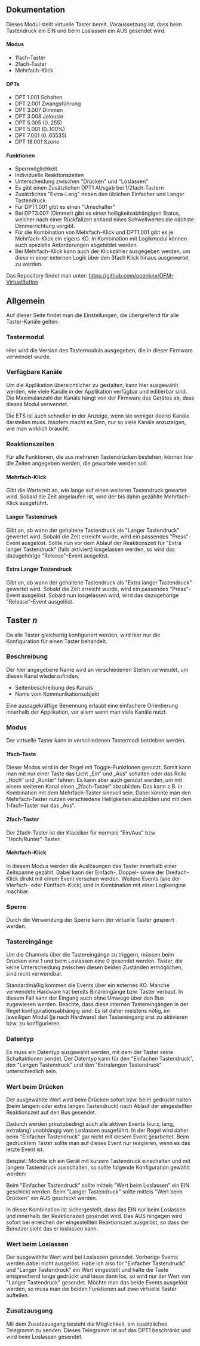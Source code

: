 <!-- DOC -->
## **Dokumentation**

<!-- DOCCONTENT
Eine vollständige Applikationsbeschreibung ist unter folgendem Link verfügbar: https://github.com/openknx/OFM-VirtualButton/blob/v1/doc/Applikationsbeschreibung-Taster.md
DOCCONTENT -->

Dieses Modul stellt virtuelle Taster bereit. Voraussetzung ist, dass beim Tastendruck ein EIN und beim Loslassen ein AUS gesendet wird.

#### **Modus**
- 1fach-Taster
- 2fach-Taster
- Mehrfach-Klick

#### **DPTs**
- DPT 1.001 Schalten
- DPT 2.001 Zwangsführung
- DPT 3.007 Dimmen
- DPT 3.008 Jalousie
- DPT 5.005 (0..255)
- DPT 5.001 (0..100%)
- DPT 7.001 (0..65535)
- DPT 18.001 Szene

#### **Funktionen**
- Sperrmöglichkeit
- Individuelle Reaktionszeiten
- Unterscheidung zwischen "Drücken" und "Loslassen"
- Es gibt einen Zusätzlichen DPT1 AUsgab bei 1/2fach-Tastern
- Zusätzliches "Extra-Lang" neben den üblichen Einfacher und Langer Tastendruck.
- Für DPT1.001 gibt es einen "Umschalter"
- Bei DPT3.007 (Dimmer) gibt es einen helligkeitsabhängigen Status, welcher nach einer Rückfallzeit anhand eines Schwellwertes die nächste Dimmerrichtung vorgibt.
- Für die Kombination von Mehrfach-Klick und DPT1.001 gibt es je Mehrfach-Klick ein eigens KO. In Kombination mit Logikmodul können auch spezielle Anforderungen abgebildet werden.
- Bei Mehrfach-Klick kann auch der Klickzähler ausgegeben werden, um diese in einer externen Logik über den 3fach Klick hinaus ausgewertet zu werden.

Das Repository findet man unter: https://github.com/openknx/OFM-VirtualButton

## **Allgemein**

Auf dieser Seite findet man die Einstellungen, die übergreifend für alle Taster-Kanäle gelten.

### **Tastermodul**

Hier wird die Version des Tastermoduls ausgegeben, die in dieser Firmware verwendet wurde.

### **Verfügbare Kanäle**

Um die Applikation übersichtlicher zu gestalten, kann hier ausgewählt werden, wie viele Kanäle in der Applikation verfügbar und editierbar sind. Die Maximalanzahl der Kanäle hängt von der Firmware des Gerätes ab, dass dieses Modul verwendet.

Die ETS ist auch schneller in der Anzeige, wenn sie weniger (leere) Kanäle darstellen muss. Insofern macht es Sinn, nur so viele Kanäle anzuzeigen, wie man wirklich braucht.

### **Reaktionszeiten**

Für alle Funktionen, die aus mehreren Tastendrücken bestehen, können hier die Zeiten angegeben werden, die gewartete werden soll.

#### **Mehrfach-Klick**

Gibt die Wartezeit an, wie lange auf einen weiteren Tastendruck gewartet wird. Sobald die Zeit abgelaufen ist, wird der bis dahin gezählte Mehrfach-Klick ausgeführt.

#### **Langer Tastendruck**

Gibt an, ab wann der gehaltene Tastendruck als "Langer Tastendruck" gewertet wird. Sobald die Zeit erreicht wurde, wird ein passendes "Press"-Event ausgelöst. Sollte nun vor dem Ablauf der Reaktionszeit für "Extra langer Tastendruck" (falls aktiviert) losgelassen werden, so wird das dazugehörige "Release"-Event ausgelöst.

#### **Extra Langer Tastendruck**

Gibt an, ab wann der gehaltene Tastendruck als "Extra langer Tastendruck" gewertet wird. Sobald die Zeit erreicht wurde, wird ein passendes "Press"-Event ausgelöst. Sobald nun losgelassen wird, wird das dazugehörige "Release"-Event ausgelöst.

## **Taster *n***

Da alle Taster gleichartig konfiguriert werden, wird hier nur die Konfiguration für einen Taster behandelt.

### **Beschreibung**

Der hier angegebene Name wird an verschiedenen Stellen verwendet, um diesen Kanal wiederzufinden.

* Seitenbeschreibung des Kanals
* Name vom Kommunikationsobjekt

Eine aussagekräftige Benennung erlaubt eine einfachere Orientierung innerhalb der Applikation, vor allem wenn man viele Kanäle nutzt.

### **Modus**

Der virtuelle Taster kann in verschiedenen Tastermodi betrieben werden.

#### **1fach-Taste** 

Dieser Modus wird in der Regel mit Toggle-Funktionen genutzt. Somit kann man mit nur einer Taste das Licht „Ein“ und „Aus“ schalten oder das Rollo „Hoch“ und „Runter“ fahren. Es kann aber auch genutzt werden, um mit einem weiteren Kanal einen „2fach-Taster“ abzubilden. Das kann z.B. in Kombination mit dem Mehrfach-Taster sinnvoll sein. Dabei könnte man den Mehrfach-Taster nutzen verschiedene Helligkeiten abzubilden und mit dem 1-fach-Taster nur das „Aus“.

#### **2fach-Taster** 

Der 2fach-Taster ist der Klassiker für normale "Ein/Aus" bzw "Hoch/Runter"-Taster.

#### **Mehrfach-Klick** 

In diesem Modus werden die Auslösungen des Taster innerhalb einer Zeitspanne gezählt. Dabei kann der Einfach-, Doppel- sowie der Dreifach-Klick direkt mit einem Event versehen werden. Weitere Events (wie der Vierfach- oder Fünffach-Klick) sind in Kombination mit einer Logikengine machbar.

### **Sperre**

Durch die Verwendung der Sperre kann der virtuelle Taster gesperrt werden.

### **Tastereingänge**

Um die Channels über die Tastereingänge zu triggern, müssen beim Drücken eine 1 und beim Loslassen eine 0 gesendet werden. Taster, die keine Unterscheidung zwischen diesen beiden Zuständen ermöglichen, sind nicht verwendbar.

Standardmäßig kommen die Events über ein externes KO. Manche verwendete Hardware hat bereits Binäreingänge bzw. Taster verbaut. In diesem Fall kann der Eingang auch ohne Umwege über den Bus zugewiesen werden. Beachte, dass diese internen Tastereingängen in der Regel konfigurationsabhängig sind. Es ist daher meistens nötig, im jeweiligen Modul (je nach Hardware) den Tastereingang erst zu aktivieren bzw. zu konfigurieren.

### **Datentyp**

Es muss ein Datentyp ausgewählt werden, mit dem der Taster seine Schaltaktionen sendet. Der Datentyp kann für den "Einfachen Tastendruck", den "Langen Tastendruck" und den "Extralangen Tastendruck" unterschiedlich sein.

### **Wert beim Drücken**

Der ausgewählte Wert wird beim Drücken sofort bzw. beim gedrückt halten (beim langem oder extra langen Tastendruck) nach Ablauf der eingestellten Reaktionszeit auf den Bus gesendet.

Dadurch werden prinzipbedingt auch alle aktiven Events (kurz, lang, extralang) unabhängig vom Loslassen ausgeführt. In der Regel wird daher beim "Einfacher Tastendruck" gar nicht mit diesem Event gearbeitet. Beim gedrücktem Taster sollte man auf dieses Event nur reagieren, wenn es das letzte Event ist.

Beispiel:
Möchte ich ein Gerät mit kurzem Tastendruck einschalten und mit langem Tastendruck ausschalten, so sollte folgende Konfiguration gewählt werden:

Beim "Einfacher Tastendruck" sollte mittels "Wert beim Loslassen" ein EIN geschickt werden.
Beim "Langer Tastendruck" sollte mittels "Wert beim Drücken" ein AUS geschickt werden.

In dieser Kombination ist sichergestellt, dass das EIN nur beim Loslassen und innerhalb der Reaktionszeit gesendet wird.
Das AUS hingegen wird sofort bei erreichen der eingestellten Reaktionszeit ausgelöst, so dass der Benutzer sieht das er loslassen kann.

### **Wert beim Loslassen**

Der ausgewählte Wert wird bei Loslassen gesendet. Vorherige Events werden dabei nicht ausgelöst. Habe ich also für "Einfacher Tastendruck" und "Langer Tastendruck" ein Wert eingestellt und halte die Taste entsprechend lange gedrückt und lasse dann los, so wird nur der Wert von "Langer Tastendruck" gesendet. Möchte man das beide Events ausgelöst werden, so muss man die beiden Funktionen auf zwei virtuelle Taster aufteilen.

### **Zusatzausgang**

Mit dem Zusatzausgang besteht die Möglichkeit, ein zusätzliches Telegramm zu senden. Dieses Telegramm ist auf das DPT1 beschränkt und wird beim Loslassen gesendet.
